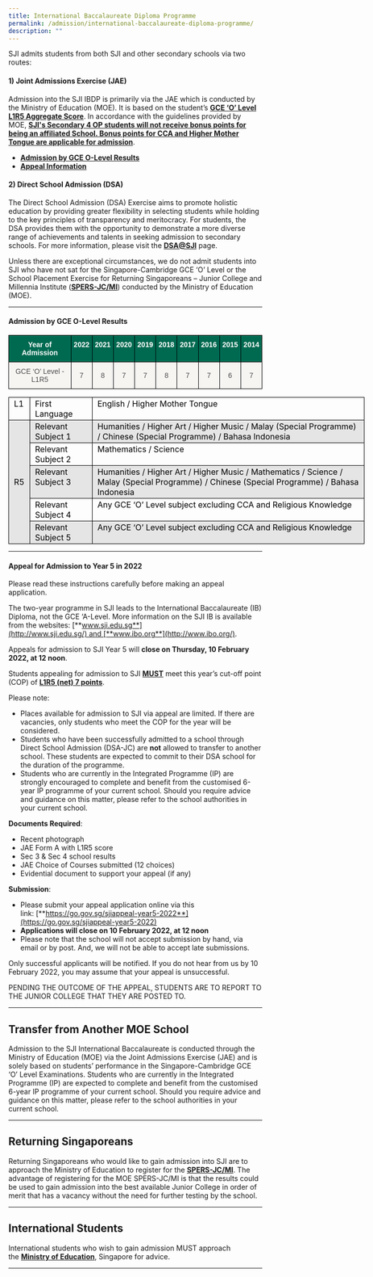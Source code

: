 ```yaml
---
title: International Baccalaureate Diploma Programme
permalink: /admission/international-baccalaureate-diploma-programme/
description: ""
---
```

SJI admits students from both SJI and other secondary schools via two routes:

#### 1) **Joint Admissions Exercise (JAE)**

Admission into the SJI IBDP is primarily via the JAE which is conducted by the Ministry of Education (MOE). It is based on the student’s [**GCE ‘O’ Level L1R5 Aggregate Score**](/admission/international-baccalaureate-diploma-programme#_ptoh_95709). In accordance with the guidelines provided by MOE, **<u>SJI's Secondary 4 OP students will not receive bonus points for being an affiliated School. Bonus points for CCA and Higher Mother Tongue are applicable for admission</u>**.

*   **[Admission by GCE O-Level Results](/admission/international-baccalaureate-diploma-programme#_ptoh_95709)**
*   **[Appeal Information](/admission/international-baccalaureate-diploma-programme#_ptoh_95707)**

  

#### 2) **Direct School Admission (DSA)**

The Direct School Admission (DSA) Exercise aims to promote holistic education by providing greater flexibility in selecting students while holding to the key principles of transparency and meritocracy. For students, the DSA provides them with the opportunity to demonstrate a more diverse range of achievements and talents in seeking admission to secondary schools. For more information, please visit the [**DSA@SJI**](/admission/dsa-at-sji) page.

  

Unless there are exceptional circumstances, we do not admit students into SJI who have not sat for the Singapore-Cambridge GCE ‘O’ Level or the School Placement Exercise for Returning Singaporeans – Junior College and Millennia Institute (**[SPERS-JC/MI](https://www.moe.gov.sg/returning-singaporeans/post-secondary)**) conducted by the Ministry of Education (MOE).

  

* * *

<h4 id="_ptoh_95709">Admission by GCE O-Level Results</h4>

<style type="text/css">
.tg  {border-collapse:collapse;border-spacing:0;}
.tg td{border-color:black;border-style:solid;border-width:1px;font-family:Arial, sans-serif;font-size:14px;
  overflow:hidden;padding:10px 5px;word-break:normal;}
.tg th{border-color:black;border-style:solid;border-width:1px;font-family:Arial, sans-serif;font-size:14px;
  font-weight:normal;overflow:hidden;padding:10px 5px;word-break:normal;}
.tg .tg-pwos{background-color:#006A51;color:#FFF;font-weight:bold;text-align:center;vertical-align:top}
.tg .tg-5sss{background-color:#F6F5F2;color:#4C4B4B;text-align:center;vertical-align:middle}
</style>
<table class="tg">
<thead>
  <tr>
    <th class="tg-pwos">Year of Admission</th>
    <th class="tg-pwos">2022</th>
    <th class="tg-pwos">2021</th>
    <th class="tg-pwos">2020</th>
    <th class="tg-pwos">2019</th>
    <th class="tg-pwos">2018</th>
    <th class="tg-pwos">2017</th>
    <th class="tg-pwos">2016</th>
    <th class="tg-pwos">2015</th>
    <th class="tg-pwos">2014</th>
  </tr>
</thead>
<tbody>
  <tr>
    <td class="tg-5sss"><span style="color:#4C4B4B">GCE ‘O’ Level - L1R5</span></td>
    <td class="tg-5sss"><span style="color:#4C4B4B">7</span></td>
    <td class="tg-5sss"><span style="color:#4C4B4B">8</span></td>
    <td class="tg-5sss"><span style="color:#4C4B4B">7</span></td>
    <td class="tg-5sss"><span style="color:#4C4B4B">7</span></td>
    <td class="tg-5sss"><span style="color:#4C4B4B">8</span></td>
    <td class="tg-5sss"><span style="color:#4C4B4B">7</span></td>
    <td class="tg-5sss"><span style="color:#4C4B4B">7</span></td>
    <td class="tg-5sss"><span style="color:#4C4B4B">6</span></td>
    <td class="tg-5sss"><span style="color:#4C4B4B">7</span></td>
  </tr>
</tbody>
</table>

  

<table class="iveo_table ives_tab_modern2" style="margin: 0px; outline: 0px; padding: 0px; border-collapse: collapse; border: none; width: 707.273px;"><tbody style="margin: 0px; outline: 0px; padding: 0px;"><tr style="margin: 0px; outline: 0px; padding: 0px;"><td style="margin: 0px; outline: 0px; padding: 2px 10px; text-align: left; vertical-align: top; border-width: 1px; border-style: solid; border-color: rgb(0, 0, 0);"><font color="#000000" style="margin: 0px; outline: 0px; padding: 0px;">L1</font></td><td style="margin: 0px; outline: 0px; padding: 2px 10px; text-align: left; vertical-align: top; border-width: 1px; border-style: solid; border-color: rgb(0, 0, 0);"><font color="#000000" style="margin: 0px; outline: 0px; padding: 0px;">First Language</font></td><td style="margin: 0px; outline: 0px; padding: 2px 10px; text-align: left; vertical-align: top; border-width: 1px; border-style: solid; border-color: rgb(0, 0, 0);"><font color="#000000" style="margin: 0px; outline: 0px; padding: 0px;">English / Higher Mother Tongue</font></td></tr><tr style="margin: 0px; outline: 0px; padding: 0px; background-color: rgb(229, 229, 229);"><td rowspan="5" style="margin: 0px; outline: 0px; padding: 2px 10px; text-align: left; border-width: 1px; border-style: solid; border-color: rgb(0, 0, 0);"><font color="#000000" style="margin: 0px; outline: 0px; padding: 0px;">R5</font></td><td style="margin: 0px; outline: 0px; padding: 2px 10px; text-align: left; vertical-align: top; border-width: 1px; border-style: solid; border-color: rgb(0, 0, 0);"><font color="#000000" style="margin: 0px; outline: 0px; padding: 0px;">Relevant Subject 1</font></td><td style="margin: 0px; outline: 0px; padding: 2px 10px; text-align: left; vertical-align: top; border-width: 1px; border-style: solid; border-color: rgb(0, 0, 0);"><font color="#000000" style="margin: 0px; outline: 0px; padding: 0px;">Humanities / Higher Art / Higher Music / Malay (Special Programme) / Chinese (Special Programme) / Bahasa Indonesia</font></td></tr><tr style="margin: 0px; outline: 0px; padding: 0px;"><td style="margin: 0px; outline: 0px; padding: 2px 10px; text-align: left; vertical-align: top; border-width: 1px; border-style: solid; border-color: rgb(0, 0, 0);"><font color="#000000" style="margin: 0px; outline: 0px; padding: 0px;">Relevant Subject 2</font></td><td style="margin: 0px; outline: 0px; padding: 2px 10px; text-align: left; vertical-align: top; border-width: 1px; border-style: solid; border-color: rgb(0, 0, 0);"><font color="#000000" style="margin: 0px; outline: 0px; padding: 0px;">Mathematics / Science</font></td></tr><tr style="margin: 0px; outline: 0px; padding: 0px; background-color: rgb(229, 229, 229);"><td style="margin: 0px; outline: 0px; padding: 2px 10px; text-align: left; vertical-align: top; border-width: 1px; border-style: solid; border-color: rgb(0, 0, 0);"><font color="#000000" style="margin: 0px; outline: 0px; padding: 0px;">Relevant Subject 3</font></td><td style="margin: 0px; outline: 0px; padding: 2px 10px; text-align: left; vertical-align: top; border-width: 1px; border-style: solid; border-color: rgb(0, 0, 0);"><font color="#000000" style="margin: 0px; outline: 0px; padding: 0px;">Humanities / Higher Art / Higher Music / Mathematics / Science / Malay (Special Programme) / Chinese (Special Programme) / Bahasa Indonesia</font></td></tr><tr style="margin: 0px; outline: 0px; padding: 0px;"><td style="margin: 0px; outline: 0px; padding: 2px 10px; text-align: left; vertical-align: top; border-width: 1px; border-style: solid; border-color: rgb(0, 0, 0);"><font color="#000000" style="margin: 0px; outline: 0px; padding: 0px;">Relevant Subject 4</font></td><td style="margin: 0px; outline: 0px; padding: 2px 10px; text-align: left; vertical-align: top; border-width: 1px; border-style: solid; border-color: rgb(0, 0, 0);"><font color="#000000" style="margin: 0px; outline: 0px; padding: 0px;">Any GCE ‘O’ Level subject excluding CCA and Religious Knowledge</font></td></tr><tr style="margin: 0px; outline: 0px; padding: 0px; background-color: rgb(229, 229, 229);"><td style="margin: 0px; outline: 0px; padding: 2px 10px; text-align: left; vertical-align: top; border-width: 1px; border-style: solid; border-color: rgb(0, 0, 0);"><font color="#000000" style="margin: 0px; outline: 0px; padding: 0px;">Relevant Subject 5</font></td><td style="margin: 0px; outline: 0px; padding: 2px 10px; text-align: left; vertical-align: top; border-width: 1px; border-style: solid; border-color: rgb(0, 0, 0);"><font color="#000000" style="margin: 0px; outline: 0px; padding: 0px;">Any GCE ‘O’ Level subject excluding CCA and Religious Knowledge</font></td></tr></tbody></table>

  

* * *

<h4 id="_ptoh_95707">Appeal for Admission to Year 5 in 2022</h4>


Please read these instructions carefully before making an appeal application.

  

The two-year programme in SJI leads to the International Baccalaureate (IB) Diploma, not the GCE ‘A-Level. More information on the SJI IB is available from the websites: [**www.sji.edu.sg**](http://www.sji.edu.sg/) and [**www.ibo.org**](http://www.ibo.org/).

  

Appeals for admission to SJI Year 5 will **close on Thursday, 10 February 2022, at 12 noon**.

  

Students appealing for admission to SJI **<u>MUST</u>** meet this year’s cut-off point (COP) of **<u>L1R5 (net) 7 points</u>**.

  

Please note:

*   Places available for admission to SJI via appeal are limited. If there are vacancies, only students who meet the COP for the year will be considered.
*   Students who have been successfully admitted to a school through Direct School Admission (DSA-JC) are **not** allowed to transfer to another school. These students are expected to commit to their DSA school for the duration of the programme.
*   Students who are currently in the Integrated Programme (IP) are strongly encouraged to complete and benefit from the customised 6-year IP programme of your current school. Should you require advice and guidance on this matter, please refer to the school authorities in your current school.

**Documents Required**:

*   Recent photograph
*   JAE Form A with L1R5 score
*   Sec 3 & Sec 4 school results
*   JAE Choice of Courses submitted (12 choices)
*   Evidential document to support your appeal (if any)

  

**Submission**:

*   Please submit your appeal application online via this link: [**https://go.gov.sg/sjiappeal-year5-2022**](https://go.gov.sg/sjiappeal-year5-2022)
*   **Applications will close on 10 February 2022, at 12 noon**
*   Please note that the school will not accept submission by hand, via email or by post. And, we will not be able to accept late submissions.

  

Only successful applicants will be notified. If you do not hear from us by 10 February 2022, you may assume that your appeal is unsuccessful.

  

PENDING THE OUTCOME OF THE APPEAL, STUDENTS ARE TO REPORT TO THE JUNIOR COLLEGE THAT THEY ARE POSTED TO.

  

* * *

Transfer from Another MOE School
--------------------------------

Admission to the SJI International Baccalaureate is conducted through the Ministry of Education (MOE) via the Joint Admissions Exercise (JAE) and is solely based on students’ performance in the Singapore-Cambridge GCE ‘O’ Level Examinations. Students who are currently in the Integrated Programme (IP) are expected to complete and benefit from the customised 6-year IP programme of your current school. Should you require advice and guidance on this matter, please refer to the school authorities in your current school.

  

* * *

Returning Singaporeans
----------------------

Returning Singaporeans who would like to gain admission into SJI are to approach the Ministry of Education to register for the [**SPERS-JC/MI**](https://www.moe.gov.sg/returning-singaporeans/post-secondary). The advantage of registering for the MOE SPERS-JC/MI is that the results could be used to gain admission into the best available Junior College in order of merit that has a vacancy without the need for further testing by the school.

  

* * *

International Students
----------------------

International students who wish to gain admission MUST approach the [**Ministry of Education**](https://www.moe.gov.sg/international-students), Singapore for advice.

  

* * *